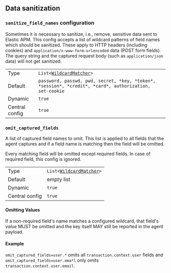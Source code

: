 ## Data sanitization

### `sanitize_field_names` configuration

Sometimes it is necessary to sanitize, i.e., remove,
sensitive data sent to Elastic APM.
This config accepts a list of wildcard patterns of field names which should be sanitized.
These apply to HTTP headers (including cookies) and `application/x-www-form-urlencoded` data (POST form fields).
The query string and the captured request body (such as `application/json` data) will not get sanitized.

|                |   |
|----------------|---|
| Type           | `List<`[`WildcardMatcher`](../../tests/agents/json-specs/wildcard_matcher_tests.json)`>` |
| Default        | `password, passwd, pwd, secret, *key, *token*, *session*, *credit*, *card*, authorization, set-cookie` |
| Dynamic        | `true` |
| Central config | `true` |

### `omit_captured_fields`

A list of captured field names to omit. This list is applied to all fields that the agent captures and if a field name is matching then the field will be omitted.

Every matching field will be omitted except required fields. In case of required field, this config is ignored.

|                |   |
|----------------|---|
| Type           | `List<`[`WildcardMatcher`](../../tests/agents/json-specs/wildcard_matcher_tests.json)`>` |
| Default        | empty list |
| Dynamic        | `true` |
| Central config | `true` |


#### Omitting Values

If a non-required field's name matches a configured
wildcard, that field's _value_ MUST be omitted and the key itself
MAY still be reported in the agent payload.

#### Example

`omit_captured_fields=user.*` omits all `transaction.context.user` fields and `omit_captured_fields=user.ema*l` only omits `transaction.context.user.email`.
